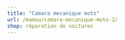 ```yaml
---
title: "Camara mecanique moto"
url: /mamou/camara-mecanique-moto-2/
shop: réparation de voitures
---
```

